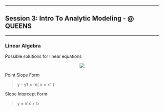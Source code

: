 ---------------------
## Session 3: Intro To Analytic Modeling - @ QUEENS
---------------------

### Linear Algebra

Possible solutions for linear equations
<p align="center">
  <img src="https://erg2013.pbworks.com/f/1283778953/F1%28chapter%202%20Linear%20algebra%29.JPG"/>
</p>

Point Slope Form
> y - y1 = m( x = x1 )

Slope Intercept Form
> y = mx + b

